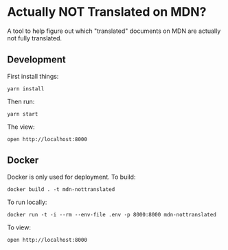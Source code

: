 # Actually NOT Translated on MDN?

A tool to help figure out which "translated" documents on MDN are
actually not fully translated.

## Development

First install things:

    yarn install

Then run:

    yarn start

The view:

    open http://localhost:8000


## Docker

Docker is only used for deployment. To build:

    docker build . -t mdn-nottranslated

To run locally:

    docker run -t -i --rm --env-file .env -p 8000:8000 mdn-nottranslated

To view:

    open http://localhost:8000
